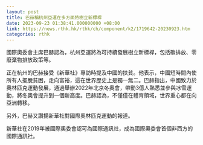 ```yaml
---
layout: post
title: 巴赫稱杭州亞運在多方面將樹立新標桿
date: 2023-09-23 01:38:41.000000000 +08:00
link: https://news.rthk.hk/rthk/ch/component/k2/1719642-20230923.htm
categories: rthk
---
```


國際奧委會主席巴赫認為，杭州亞運將為可持續發展樹立新標桿，包括碳排放、零廢棄物排放政策等。

正在杭州的巴赫接受《新華社》專訪時提及中國的扶貧。他表示，中國短時間內使所有人擺脫貧困，走向富裕，這在世界歷史上是獨一無二。巴赫指出，中國致力於奧林匹克運動發展，通過舉辦2022年北京冬奧會，帶動3億人熟悉並參與冰雪運動，將冬奧會提升到一個新高度。巴赫認為，不僅僅在體育領域，世界重心都在向亞洲轉移。

另外，巴赫又讚揚新華社對國際奧林匹克運動的報道。

新華社在2019年被國際奧委會認可為國際通訊社，成為國際奧委會首個非西方的國際通訊社。
